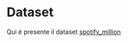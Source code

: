 # Dataset
Qui è presente il dataset [spotify_million](https://www.kaggle.com/datasets/himanshuwagh/spotify-million)